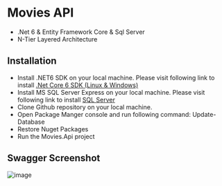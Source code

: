 # Movies API
- .Net 6 & Entity Framework Core & Sql Server
- N-Tier Layered Architecture

## Installation
- Install .NET6 SDK on your local machine. Please visit following link to install [.Net Core 6 SDK (Linux & Windows)](https://dotnet.microsoft.com/en-us/download/dotnet/6.0)
- Install MS SQL Server Express on your local machine. Please visit following link to install [SQL Server](https://www.microsoft.com/tr-tr/sql-server/sql-server-downloads)
- Clone Github repository on your local machine. 
- Open Package Manger console and run following command: Update-Database
- Restore Nuget Packages
- Run the Movies.Api project

## Swagger Screenshot

![image](https://user-images.githubusercontent.com/34747614/221673099-0e4a5cbb-d020-4a2f-b995-ca37620cc7a3.png)

